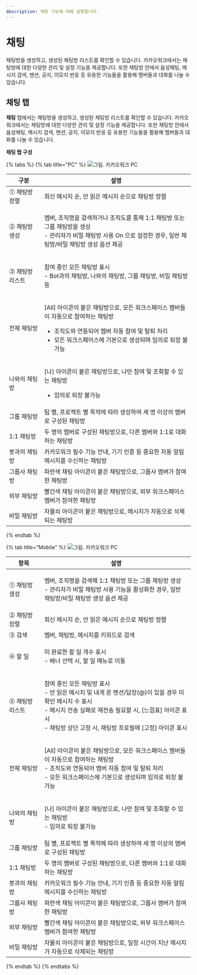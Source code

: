 ```yaml
---
description: 채팅 기능에 대해 설명합니다.
---
```


# 채팅

채팅방을 생성하고, 생성된 채팅방 리스트를 확인할 수 있습니다. 카카오워크에서는 채팅방에 대한 다양한 관리 및 설정 기능을 제공합니다. 또한 채팅방 안에서 음성채팅, 메시지 검색, 멘션, 공지, 이모지 반응 등 유용한 기능들을 활용해 멤버들과 대화를 나눌 수 있습니다.

## 채팅 탭

**채팅** 탭에서는 채팅방을 생성하고, 생성된 채팅방 리스트를 확인할 수 있습니다. 카카오워크에서는 채팅방에 대한 다양한 관리 및 설정 기능을 제공합니다. 또한 채팅방 안에서 음성채팅, 메시지 검색, 멘션, 공지, 이모지 반응 등 유용한 기능들을 활용해 멤버들과 대화를 나눌 수 있습니다.

**채팅 탭 구성**

{% tabs %}
{% tab title="PC" %}
![그림. 카카오워크 PC](https://t1.kakaocdn.net/service\_kep\_docpublish/Figma/kakao%20work%20%EC%82%AC%EC%9A%A9%EC%9E%90/%EC%B9%B4%EC%B9%B4%EC%98%A4%EC%9B%8C%ED%81%AC%20PC.png)

| 구분        | 설명                                                                                                                                           |
| --------- | -------------------------------------------------------------------------------------------------------------------------------------------- |
| ⓵ 채팅방 정렬  | 최신 메시지 순, 안 읽은 메시지 순으로 채팅방 정렬                                                                                                                |
| ⓶ 채팅방 생성  | <p>멤버, 조직명을 검색하거나 조직도를 통해 1:1 채팅방 또는 그룹 채팅방을 생성<br>- 관리자가 비밀 채팅방 사용 On 으로 설정한 경우, 일반 채팅방/비밀 채팅방 생성 옵션 제공</p>                                 |
| ⓷ 채팅방 리스트 | <p>참여 중인 모든 채팅방 표시<br>- Bot과의 채팅방, 나와의 채팅방, 그룹 채팅방, 비밀 채팅방 등</p>                                                                             |
| 전체 채팅방    | <p>[All] 아이콘이 붙은 채팅방으로, 모든 워크스페이스 멤버들이 자동으로 참여하는 채팅방</p><ul><li>조직도와 연동되어 멤버 자동 참여 및 탈퇴 처리</li><li>모든 워크스페이스에 기본으로 생성되며 임의로 퇴장 불가능</li></ul> |
| 나와의 채팅방   | <p>[나] 아이콘이 붙은 채팅방으로, 나만 참여 및 조회할 수 있는 채팅방</p><ul><li>임의로 퇴장 불가능</li></ul>                                                                   |
| 그룹 채팅방    | 팀 별, 프로젝트 별 목적에 따라 생성하여 세 명 이상의 멤버로 구성된 채팅방                                                                                                  |
| 1:1 채팅방   | 두 명의 멤버로 구성된 채팅방으로, 다른 멤버와 1:1로 대화하는 채팅방                                                                                                     |
| 봇과의 채팅방   | 카카오워크 필수 기능 안내, 기기 인증 등 중요한 자동 알림 메시지를 수신하는 채팅방                                                                                              |
| 그룹사 채팅방   | 파란색 채팅 아이콘이 붙은 채팅방으로, 그룹사 멤버가 참여한 채팅방                                                                                                        |
| 외부 채팅방    | 빨간색 채팅 아이콘이 붙은 채팅방으로, 외부 워크스페이스 멤버가 참여한 채팅방                                                                                                  |
| 비밀 채팅방    | 자물쇠 아이콘이 붙은 채팅방으로, 메시지가 자동으로 삭제되는 채팅방                                                                                                        |
{% endtab %}

{% tab title="Mobile" %}
![그림. 카카오워크 PC](https://t1.kakaocdn.net/service\_kep\_docpublish/Figma/kakao%20work%20%EC%82%AC%EC%9A%A9%EC%9E%90/%EC%B9%B4%EC%B9%B4%EC%98%A4%EC%9B%8C%ED%81%AC%20%EB%AA%A8%EB%B0%94%EC%9D%BC.png)

| 항목        | 설명                                                                                                                                                      |
| --------- | ------------------------------------------------------------------------------------------------------------------------------------------------------- |
| ⓵ 채팅방 생성  | <p>멤버, 조직명을 검색해 1:1 채팅방 또는 그룹 채팅방 생성<br>- 관리자가 비밀 채팅방 사용 기능을 활성화한 경우, 일반 채팅방/비밀 채팅방 생성 옵션 제공</p>                                                        |
| ⓶ 채팅방 정렬  | 최신 메시지 순, 안 읽은 메시지 순으로 채팅방 정렬                                                                                                                           |
| ⓷ 검색      | 멤버, 채팅방, 메시지를 키워드로 검색                                                                                                                                   |
| ⓸ 할 일     | <p>미 완료한 할 일 개수 표시<br>- 배너 선택 시, 할 일 메뉴로 이동</p>                                                                                                         |
| ⓹ 채팅방 리스트 | <p>참여 중인 모든 채팅방 표시<br>- 안 읽은 메시지 및 내게 온 멘션/답장(@)이 있을 경우 미확인 메시지 수 표시<br>- 메시지 전송 실패로 재전송 필요할 시, [느낌표] 아이콘 표시<br>- 채팅방 상단 고정 시, 채팅방 프로필에 [고정] 아이콘 표시</p> |
| 전체 채팅방    | <p>[All] 아이콘이 붙은 채팅방으로, 모든 워크스페이스 멤버들이 자동으로 참여하는 채팅방<br>- 조직도와 연동되어 멤버 자동 참여 및 탈퇴 처리<br>- 모든 워크스페이스에 기본으로 생성되며 임의로 퇴장 불가능</p>                           |
| 나와의 채팅방   | <p>[나] 아이콘이 붙은 채팅방으로, 나만 참여 및 조회할 수 있는 채팅방<br>- 임의로 퇴장 불가능</p>                                                                                          |
| 그룹 채팅방    | 팀 별, 프로젝트 별 목적에 따라 생성하여 세 명 이상의 멤버로 구성된 채팅방                                                                                                             |
| 1:1 채팅방   | 두 명의 멤버로 구성된 채팅방으로, 다른 멤버와 1:1로 대화하는 채팅방                                                                                                                |
| 봇과의 채팅방   | 카카오워크 필수 기능 안내, 기기 인증 등 중요한 자동 알림 메시지를 수신하는 채팅방                                                                                                         |
| 그룹사 채팅방   | 파란색 채팅 아이콘이 붙은 채팅방으로, 그룹사 멤버가 참여한 채팅방                                                                                                                   |
| 외부 채팅방    | 빨간색 채팅 아이콘이 붙은 채팅방으로, 외부 워크스페이스 멤버가 참여한 채팅방                                                                                                             |
| 비밀 채팅방    | 자물쇠 아이콘이 붙은 채팅방으로, 일정 시간이 지난 메시지가 자동으로 삭제되는 채팅방                                                                                                         |
{% endtab %}
{% endtabs %}
